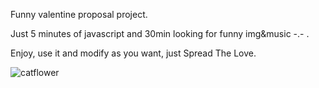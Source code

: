 Funny valentine proposal project. 

Just 5 minutes of javascript and 30min looking for funny img&music -.- .

Enjoy, use it and modify as you want, just Spread The Love.

![catflower](https://github.com/No898/Valentine-proposal/assets/82420070/f8daccc7-8e34-4c83-bb48-465f6bbf05b7)
